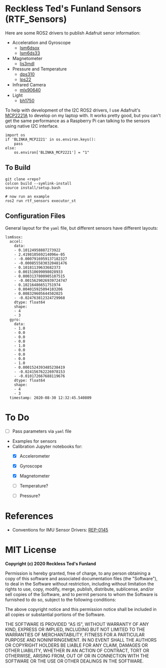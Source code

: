 # Reckless Ted's Funland Sensors (RTF_Sensors)

Here are some ROS2 drivers to publish Adafruit senor information:

- Acceleration and Gyroscope
    - [lsm6dsox](https://www.adafruit.com/product/4517)
    - [lsm6ds33](https://www.adafruit.com/product/4485)
- Magnetometer
    - [lis3mdl](https://www.adafruit.com/product/4517)
- Pressure and Temperature
    - [dps310](https://www.adafruit.com/product/4494)
    - [lps22](https://www.adafruit.com/product/4633)
- Infrared Camera
    - [mlx90640](https://www.adafruit.com/product/4469)
- Light
    - [bh1750](https://www.adafruit.com/product/4681)

To help with development of the I2C ROS2 drivers, I use Adafruit's
[MCP2221A](https://www.adafruit.com/product/4471) to develop on my laptop with.
It works pretty good, but you can't get the same performance as a Raspberry Pi
can talking to the sensors using native I2C interface.

```
import os
if 'BLINKA_MCP2221' in os.environ.keys():
    pass
else:
    os.environ['BLINKA_MCP2221'] = "1"
```

## To Build

```
git clone <repo?
colcon build --symlink-install
source install/setup.bash

# now run an example
ros2 run rtf_sensors executor_st
```

## Configuration Files

General layout for the `yaml` file, but different sensors have different
layouts:

```
lsm6sox:
  accel:
    data:
    - 0.10124958887273922
    - 2.419810569214096e-05
    - -0.0007916959137182327
    - -0.0008555830320481476
    - 0.10181139633682373
    - 0.001510699098028933
    - 0.0003137800905107515
    - -0.0015629026939724747
    - 0.10216486651751974
    - 0.004015925094103206
    - 0.008329605644502025
    - -0.024763812324729968
    dtype: float64
    shape:
    - 4
    - 3
  gyro:
    data:
    - 1.0
    - 0.0
    - 0.0
    - 0.0
    - 1.0
    - 0.0
    - 0.0
    - 0.0
    - 1.0
    - 0.0001524393485238419
    - -0.024156762226978153
    - -0.010172667688119676
    dtype: float64
    shape:
    - 4
    - 3
  timestamp: 2020-08-30 12:32:45.540809
```

# To Do

- [ ] Pass parameters via `yaml` file
- Examples for sensors
- Calibration Jupyter notebooks for:
    - [x] Accelerometer
    - [x] Gyroscope
    - [x] Magnetometer
    - [ ] Temperature?
    - [ ] Pressure?


# References

- Conventions for IMU Sensor Drivers: [REP-0145](http://docs.ros.org/independent/api/rep/html/rep-0145.html)

# MIT License

**Copyright (c) 2020 Reckless Ted's Funland**

Permission is hereby granted, free of charge, to any person obtaining a copy
of this software and associated documentation files (the "Software"), to deal
in the Software without restriction, including without limitation the rights
to use, copy, modify, merge, publish, distribute, sublicense, and/or sell
copies of the Software, and to permit persons to whom the Software is
furnished to do so, subject to the following conditions:

The above copyright notice and this permission notice shall be included in all
copies or substantial portions of the Software.

THE SOFTWARE IS PROVIDED "AS IS", WITHOUT WARRANTY OF ANY KIND, EXPRESS OR
IMPLIED, INCLUDING BUT NOT LIMITED TO THE WARRANTIES OF MERCHANTABILITY,
FITNESS FOR A PARTICULAR PURPOSE AND NONINFRINGEMENT. IN NO EVENT SHALL THE
AUTHORS OR COPYRIGHT HOLDERS BE LIABLE FOR ANY CLAIM, DAMAGES OR OTHER
LIABILITY, WHETHER IN AN ACTION OF CONTRACT, TORT OR OTHERWISE, ARISING FROM,
OUT OF OR IN CONNECTION WITH THE SOFTWARE OR THE USE OR OTHER DEALINGS IN THE
SOFTWARE.
